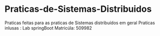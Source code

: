 # Praticas-de-Sistemas-Distribuidos
Praticas feitas para as praticas de Sistemas distribuídos em geral
Praticas inlusas : Lab springBoot
Matricúla: 509982
